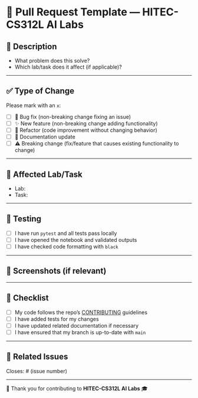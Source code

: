 # 🚀 Pull Request Template — HITEC-CS312L AI Labs

## 📌 Description
<!-- Provide a clear, concise description of the changes introduced in this PR. -->
- What problem does this solve?  
- Which lab/task does it affect (if applicable)?  

---

## ✅ Type of Change
Please mark with an `x`:

- [ ] 🐛 Bug fix (non-breaking change fixing an issue)  
- [ ] ✨ New feature (non-breaking change adding functionality)  
- [ ] 🔨 Refactor (code improvement without changing behavior)  
- [ ] 📝 Documentation update  
- [ ] ⚠️ Breaking change (fix/feature that causes existing functionality to change)  

---

## 📂 Affected Lab/Task
<!-- Example: Lab-02 / Task-01 -->
- Lab:
- Task:

---

## 🧪 Testing
- [ ] I have run `pytest` and all tests pass locally  
- [ ] I have opened the notebook and validated outputs  
- [ ] I have checked code formatting with `black`  

---

## 📸 Screenshots (if relevant)
<!-- Add before/after screenshots or GIFs for UI/Notebook changes -->

---

## 📝 Checklist
- [ ] My code follows the repo’s [CONTRIBUTING](../CONTRIBUTING.md) guidelines  
- [ ] I have added tests for my changes  
- [ ] I have updated related documentation if necessary  
- [ ] I have ensured that my branch is up-to-date with `main`  

---

## 🔗 Related Issues
Closes: # (issue number)  

---

🙌 Thank you for contributing to **HITEC-CS312L AI Labs** 🎓
